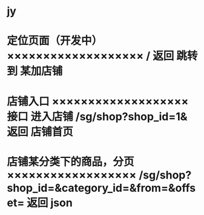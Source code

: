 jy
==

定位页面（开发中）
×××××××××××××××××××
/
返回 跳转到 某加店铺
======================================
店铺入口
×××××××××××××××××××
接口 进入店铺 
/sg/shop?shop_id=1&
返回 店铺首页
======================================
 店铺某分类下的商品，分页
 ××××××××××××××××××
/sg/shop?shop_id=&category_id=&from=&offset=
返回 json
==





